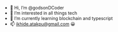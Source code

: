 - 👋 Hi, I’m @godsonDCoder
- 👀 I’m interested in all things tech
- 🌱 I’m currently learning blockchain and typescript
- 📫 ikhide.atakpu@gmail.com 
😀



